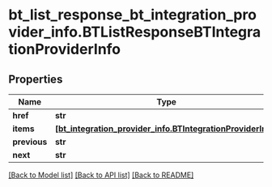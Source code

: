 # bt_list_response_bt_integration_provider_info.BTListResponseBTIntegrationProviderInfo

## Properties
Name | Type | Description | Notes
------------ | ------------- | ------------- | -------------
**href** | **str** |  | [optional] 
**items** | [**[bt_integration_provider_info.BTIntegrationProviderInfo]**](BTIntegrationProviderInfo.md) |  | [optional] 
**previous** | **str** |  | [optional] 
**next** | **str** |  | [optional] 

[[Back to Model list]](../README.md#documentation-for-models) [[Back to API list]](../README.md#documentation-for-api-endpoints) [[Back to README]](../README.md)


